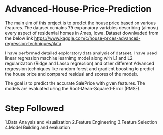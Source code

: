 # Advanced-House-Price-Prediction
The main aim of this project is to predict the house price based on various features.
The dataset contains 79 explanatory variables describing (almost) every aspect of residential homes in Ames, Iowa. 
Dataset downloaded from the below link https://www.kaggle.com/c/house-prices-advanced-regression-techniques/data

I have performed detailed exploratory data analysis of dataset. I have used linear regression machine learnimg model along with L1 and L2 regularization (Ridge and Lasso regression) and other different Advanced regression techniques like random forest and gradient boosting to predict the house price and compared residual and scores of the models.

The goal is to predict the accurate SalePrice with given features. The models are evaluated using the Root-Mean-Squared-Error (RMSE).

# Step Followed 
1.Data Analysis and visualization
2.Feature Engineering
3.Feature Selection
4.Model Building and evaluation 
